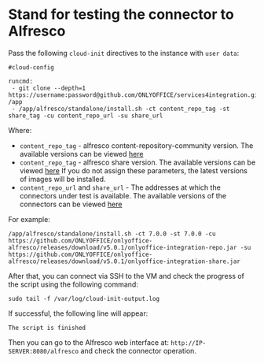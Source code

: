 # Stand for testing the connector to Alfresco

Pass the following `cloud-init` directives to the instance with `user data`:
```
#cloud-config

runcmd:
 - git clone --depth=1 https://username:password@github.com/ONLYOFFICE/services4integration.git /app
 - /app/alfresco/standalone/install.sh -ct content_repo_tag -st share_tag -cu content_repo_url -su share_url
```

Where:
 - `content_repo_tag` - alfresco content-repository-community version. The available versions can be viewed [here](https://hub.docker.com/r/alfresco/alfresco-content-repository-community/tags)
 - `content_repo_tag` - alfresco share version. The available versions can be viewed [here](https://hub.docker.com/r/alfresco/alfresco-share/tags)
 If you do not assign these parameters, the latest versions of images will be installed.
 - `content_repo_url` and `share_url` - The addresses at which the connectors under test is available. The available versions of the connectors can be viewed [here](https://github.com/ONLYOFFICE/onlyoffice-alfresco/releases)

For example:
```
/app/alfresco/standalone/install.sh -ct 7.0.0 -st 7.0.0 -cu https://github.com/ONLYOFFICE/onlyoffice-alfresco/releases/download/v5.0.1/onlyoffice-integration-repo.jar -su https://github.com/ONLYOFFICE/onlyoffice-alfresco/releases/download/v5.0.1/onlyoffice-integration-share.jar
```

After that, you can connect via SSH to the VM and check the progress of the script using the following command:
```
sudo tail -f /var/log/cloud-init-output.log
```

If successful, the following line will appear:
``` 
The script is finished
```
Then you can go to the Alfresco web interface at: `http://IP-SERVER:8080/alfresco` and check the connector operation.
